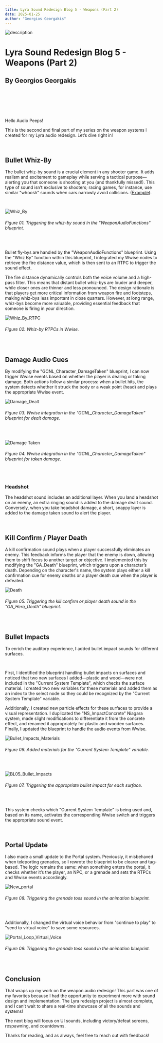 ```yaml
---
title: Lyra Sound Redesign Blog 5 - Weapons (Part 2)
date: 2025-01-25
author: "Georgios Georgakis"
---
```





![description](/blogImages/Blog05_Weapons_Part_2.png)

# Lyra Sound Redesign Blog 5 - Weapons (Part 2)

## By Georgios Georgakis



&nbsp;&nbsp;&nbsp;

&nbsp;&nbsp;&nbsp;

&nbsp;&nbsp;&nbsp;


Hello Audio Peeps! 

This is the second and final part of my series on the weapon systems I created for my Lyra audio redesign. Let’s dive right in!

&nbsp;&nbsp;&nbsp;

## Bullet Whiz-By

The bullet whiz-by sound is a crucial element in any shooter game. It adds realism and excitement to gameplay while serving a tactical purpose—alerting you that someone is shooting at you (and thankfully missed!). This type of sound isn’t exclusive to shooters; racing games, for instance, use similar "whoosh" sounds when cars narrowly avoid collisions. ([Example](https://www.youtube.com/watch?v=5soym8z7Q5A)).

&nbsp;&nbsp;&nbsp;

![Whiz_By](/blogImages/BL04_Whiz_By.png)
###### Figure 01. Triggering the whiz-by sound in the "WeaponAudioFunctions" blueprint.

&nbsp;&nbsp;&nbsp;
&nbsp;&nbsp;&nbsp;

Bullet fly-bys are handled by the "WeaponAudioFunctions" blueprint. Using the "Whiz By" function within this blueprint, I integrated my Wwise nodes to retrieve the fire distance value, which is then sent to an RTPC to trigger the sound effect.

The fire distance dynamically controls both the voice volume and a high-pass filter. This means that distant bullet whiz-bys are louder and deeper, while closer ones are thinner and less pronounced. The design rationale is that players get more critical information from weapon fire and footsteps, making whiz-bys less important in close quarters. However, at long range, whiz-bys become more valuable, providing essential feedback that someone is firing in your direction.


![Whiz_By_RTPC](/blogImages/BL04_Whiz_By_RTPC.png)
###### Figure 02. Whiz-by RTPCs in Wwise.

&nbsp;&nbsp;&nbsp;
&nbsp;&nbsp;&nbsp;

## Damage Audio Cues

By modifying the "GCNL_Character_DamageTaken" blueprint, I can now trigger Wwise events based on whether the player is dealing or taking damage. Both actions follow a similar process: when a bullet hits, the system detects whether it struck the body or a weak point (head) and plays the appropriate Wwise event.

![Damage_Dealt](/blogImages/BL05_Damage_Dealt.png)
###### Figure 03. Wwise integration in the "GCNL_Character_DamageTaken" blueprint for dealt damage. 

&nbsp;&nbsp;&nbsp;
&nbsp;&nbsp;&nbsp;

![Damage Taken](/blogImages/BL05_Damage_Taken.png)
###### Figure 04. Wwise integration in the "GCNL_Character_DamageTaken" blueprint for taken damage. 

&nbsp;&nbsp;&nbsp;
&nbsp;&nbsp;&nbsp;

### Headshot

The headshot sound includes an additional layer. When you land a headshot on an enemy, an extra ringing sound is added to the damage dealt sound. Conversely, when you take headshot damage, a short, snappy layer is added to the damage taken sound to alert the player.

&nbsp;&nbsp;&nbsp;

## Kill Confirm / Player Death

A kill confirmation sound plays when a player successfully eliminates an enemy. This feedback informs the player that the enemy is down, allowing them to shift focus to another target or objective. I implemented this by modifying the "GA_Death" blueprint, which triggers upon a character’s death. Depending on the character's name, the system plays either a kill confirmation cue for enemy deaths or a player death cue when the player is defeated.

![Death](/blogImages/BL05_Death.png)
###### Figure 05. Triggering the kill confirm or player death sound in the "GA_Hero_Death" blueprint.

&nbsp;&nbsp;&nbsp;
&nbsp;&nbsp;&nbsp;

## Bullet Impacts

To enrich the auditory experience, I added bullet impact sounds for different surfaces. 

&nbsp;&nbsp;&nbsp;

First, I identified the blueprint handling bullet impacts on surfaces and noticed that two new surfaces I added—plastic and wood—were not included in the "Current System Template", which checks the surface material. I created two new variables for these materials and added them as an index to the select node so they could be recognized by the "Current System Template" variable.

Additionally, I created new particle effects for these surfaces to provide a visual representation. I duplicated the "NS_ImpactConcrete" Niagara system, made slight modifications to differentiate it from the concrete effect, and renamed it appropriately for plastic and wooden surfaces. Finally, I updated the blueprint to handle the audio events from Wwise.

![Bullet_Impacts_Materials](/blogImages/BL05_Bullet_Impacts_Materials.png)
###### Figure 06. Added materials for the "Current System Template" variable. 

&nbsp;&nbsp;&nbsp;
&nbsp;&nbsp;&nbsp;

![BL05_Bullet_Impacts](/blogImages/BL05_Bullet_Impacts.png)
###### Figure 07. Triggering the appropriate bullet impact for each surface.

&nbsp;&nbsp;&nbsp;
&nbsp;&nbsp;&nbsp;

This system checks which "Current System Template" is being used and, based on its name, activates the corresponding Wwise switch and triggers the appropriate sound event.

&nbsp;&nbsp;&nbsp;

## Portal Update

I also made a small update to the Portal system. Previously, it misbehaved when teleporting grenades, so I rewrote the blueprint to be clearer and tag-based. The logic remains the same: when something enters the portal, it checks whether it’s the player, an NPC, or a grenade and sets the RTPCs and Wwise events accordingly.

![New_portal](/blogImages/BL05_New_portal.png)
###### Figure 08. Triggering the grenade toss sound in the animation blueprint.

&nbsp;&nbsp;&nbsp;
&nbsp;&nbsp;&nbsp;

Additionally, I changed the virtual voice behavior from "continue to play" to "send to virtual voice" to save some resources.

![Portal_Loop_Virtual_Voice](/blogImages/BL05_Portal_Loop_Virtual_Voice.png)
###### Figure 09. Triggering the grenade toss sound in the animation blueprint.

&nbsp;&nbsp;&nbsp;
&nbsp;&nbsp;&nbsp;

## Conclusion

That wraps up my work on the weapon audio redesign! This part was one of my favorites because I had the opportunity to experiment more with sound design and implementation. The Lyra redesign project is almost complete, and I can’t wait to share a real-time showcase of all the sounds and systems! 

The next blog will focus on UI sounds, including victory/defeat screens, respawning, and countdowns.

Thanks for reading, and as always, feel free to reach out with feedback!

&nbsp;&nbsp;&nbsp;
&nbsp;&nbsp;&nbsp;
